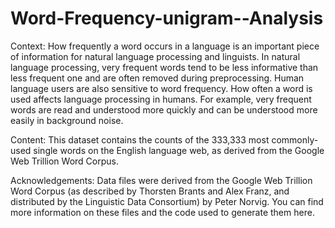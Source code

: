 # Word-Frequency-unigram--Analysis

Context:
How frequently a word occurs in a language is an important piece of information for natural language processing and linguists. In natural language processing, very frequent words tend to be less informative than less frequent one and are often removed during preprocessing. Human language users are also sensitive to word frequency. How often a word is used affects language processing in humans. For example, very frequent words are read and understood more quickly and can be understood more easily in background noise.

Content:
This dataset contains the counts of the 333,333 most commonly-used single words on the English language web, as derived from the Google Web Trillion Word Corpus.

Acknowledgements:
Data files were derived from the Google Web Trillion Word Corpus (as described by Thorsten Brants and Alex Franz, and distributed by the Linguistic Data Consortium) by Peter Norvig. You can find more information on these files and the code used to generate them here.
